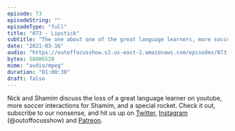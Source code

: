 ```yaml
---
episode: 73
episodeString: ""
episodeType: "full"
title: "073 - Lipstick"
subtitle: "The one about one of the great language learners, more soccer interactions, and a rocket." 
date: "2021-03-16"
audio: "https://outoffocusshow.s3.us-east-2.amazonaws.com/episodes/073_Lipstick.mp3"
bytes: 58086528
mime: "audio/mpeg"
duration: "01:00:30"
draft: false
---
```


Nick and Shamim discuss the loss of a great language learner on youtube, more soccer interactions for Shamim, and a special rocket. 
Check it out, subscribe to our nonsense, and hit us up on [Twitter][twit], [Instagram][insta] (\@outoffocusshow) and [Patreon][patreon].

[twit]: https://twitter.com/outoffocusshow
[insta]: https://instagram.com/outoffocusshow
[patreon]: https://www.patreon.com/outoffocusshow
